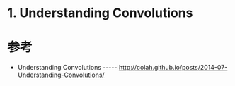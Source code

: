 # 1. Understanding Convolutions 

























# 参考

* Understanding Convolutions ----- http://colah.github.io/posts/2014-07-Understanding-Convolutions/
